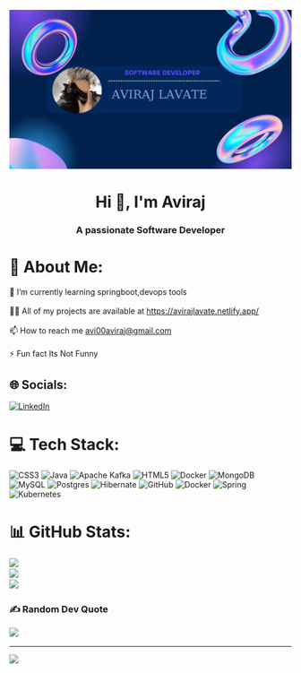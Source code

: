 ![logo](https://github.com/aviraj00/aviraj00/blob/3d715d8294b5eb79d3bb6368c4f03d57524008d0/Blue%20Purple%20Futuristic%20Modern%203D%20Tech%20Company%20Business%20Presentation.png)
<h1 align="center">Hi 👋, I'm Aviraj</h1>
<h3 align="center">A passionate Software Developer</h3>


 # 💫 About Me:
🌱 I’m currently learning springboot,devops tools<br><br>👨‍💻 All of my projects are available at https://avirajlavate.netlify.app/<br><br>📫 How to reach me avi00aviraj@gmail.com<br><br>⚡ Fun fact Its Not Funny


## 🌐 Socials:
[![LinkedIn](https://img.shields.io/badge/LinkedIn-%230077B5.svg?logo=linkedin&logoColor=white)](https://linkedin.com/in/www.linkedin.com/in/aviraj-lavate-69b97624b/) 

# 💻 Tech Stack:
![CSS3](https://img.shields.io/badge/css3-%231572B6.svg?style=for-the-badge&logo=css3&logoColor=white) ![Java](https://img.shields.io/badge/java-%23ED8B00.svg?style=for-the-badge&logo=openjdk&logoColor=white) ![Apache Kafka](https://img.shields.io/badge/Apache%20Kafka-000?style=for-the-badge&logo=apachekafka) ![HTML5](https://img.shields.io/badge/html5-%23E34F26.svg?style=for-the-badge&logo=html5&logoColor=white) ![Docker](https://img.shields.io/badge/docker-%230db7ed.svg?style=for-the-badge&logo=docker&logoColor=white) ![MongoDB](https://img.shields.io/badge/MongoDB-%234ea94b.svg?style=for-the-badge&logo=mongodb&logoColor=white) ![MySQL](https://img.shields.io/badge/mysql-4479A1.svg?style=for-the-badge&logo=mysql&logoColor=white) ![Postgres](https://img.shields.io/badge/postgres-%23316192.svg?style=for-the-badge&logo=postgresql&logoColor=white) ![Hibernate](https://img.shields.io/badge/Hibernate-59666C?style=for-the-badge&logo=Hibernate&logoColor=white) ![GitHub](https://img.shields.io/badge/github-%23121011.svg?style=for-the-badge&logo=github&logoColor=white) ![Docker](https://img.shields.io/badge/docker-%230db7ed.svg?style=for-the-badge&logo=docker&logoColor=white) ![Spring](https://img.shields.io/badge/spring-%236DB33F.svg?style=for-the-badge&logo=spring&logoColor=white) ![Kubernetes](https://img.shields.io/badge/kubernetes-%23326ce5.svg?style=for-the-badge&logo=kubernetes&logoColor=white)
# 📊 GitHub Stats:
![](https://github-readme-stats.vercel.app/api?username=aviraj00&theme=dark&hide_border=false&include_all_commits=true&count_private=true)<br/>
![](https://github-readme-streak-stats.herokuapp.com/?user=aviraj00&theme=dark&hide_border=false)<br/>
![](https://github-readme-stats.vercel.app/api/top-langs/?username=aviraj00&theme=dark&hide_border=false&include_all_commits=true&count_private=true&layout=compact)

### ✍️ Random Dev Quote
![](https://quotes-github-readme.vercel.app/api?type=horizontal&theme=radical)

---
[![](https://visitcount.itsvg.in/api?id=aviraj00&icon=2&color=0)](https://visitcount.itsvg.in)

<!-- Proudly created with GPRM ( https://gprm.itsvg.in ) -->
